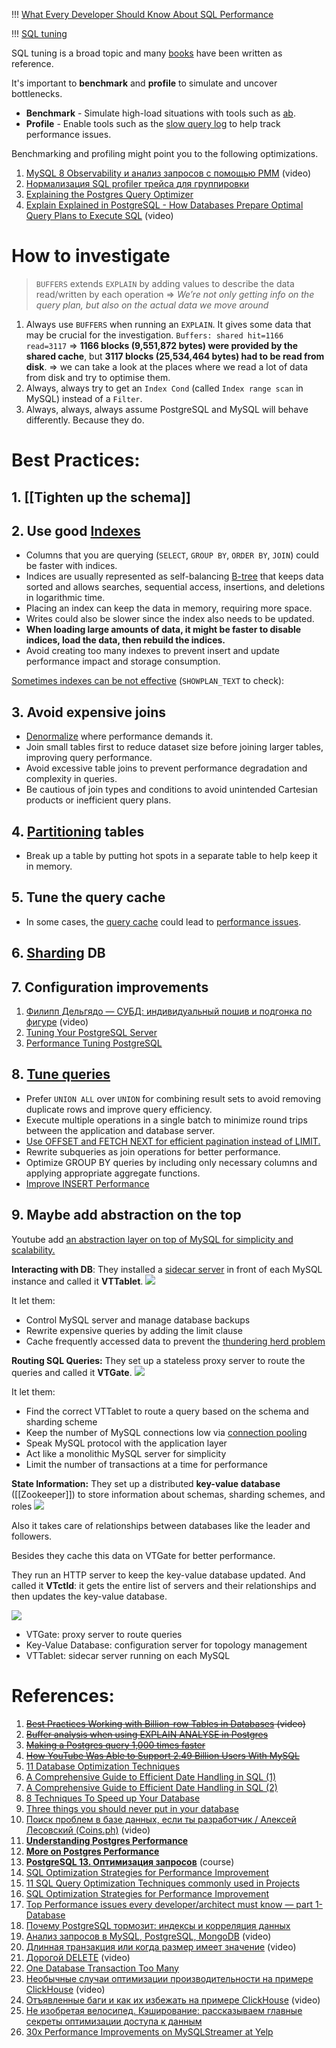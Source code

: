 !!! [What Every Developer Should Know About SQL Performance](https://use-the-index-luke.com/sql/table-of-contents)

!!! [SQL tuning](https://github.com/donnemartin/system-design-primer#sql-tuning) 

SQL tuning is a broad topic and many [books](https://www.amazon.com/s/ref=nb_sb_noss_2?url=search-alias%3Daps&field-keywords=sql+tuning) have been written as reference.

It's important to **benchmark** and **profile** to simulate and uncover bottlenecks.
- **Benchmark** - Simulate high-load situations with tools such as [ab](http://httpd.apache.org/docs/2.2/programs/ab.html).
- **Profile** - Enable tools such as the [slow query log](http://dev.mysql.com/doc/refman/5.7/en/slow-query-log.html) to help track performance issues.

Benchmarking and profiling might point you to the following optimizations.

1. [MySQL 8 Observability и анализ запросов с помощью PMM](https://www.youtube.com/watch?v=LpT-RCMvz88&list=PLH-XmS0lSi_xQtVkWsUMSVUScK_3G_LUP&index=3) (video)
2. [Нормализация SQL profiler трейса для группировки](https://habr.com/ru/articles/647449/)
3. [Explaining the Postgres Query Optimizer](https://momjian.us/main/writings/pgsql/optimizer.pdf)
4. [Explain Explained in PostgreSQL - How Databases Prepare Optimal Query Plans to Execute SQL](https://www.youtube.com/watch?v=P7EUFtjeAmI&list=PLQnljOFTspQXjD0HOzN7P2tgzu7scWpl2&index=9) (video)

# How to investigate

> `BUFFERS` extends `EXPLAIN` by adding values to describe the data read/written by each operation => *We’re not only getting info on the query plan, but also on the actual data we move around*

1. Always use `BUFFERS` when running an `EXPLAIN`. It gives some data that may be crucial for the investigation. `Buffers: shared hit=1166 read=3117` => **1166 blocks (9,551,872 bytes) were provided by the shared cache**, but **3117 blocks (25,534,464 bytes) had to be read from disk**. => we can take a look at the places where we read a lot of data from disk and try to optimise them. 
2. Always, always try to get an `Index Cond` (called `Index range scan` in MySQL) instead of a `Filter`.
3. Always, always, always assume PostgreSQL and MySQL will behave differently. Because they do.

# Best Practices:
## 1. [[Tighten up the schema]]

## 2. Use good [Indexes](../../../../3.%20Database/OTLP/SQL/2.%20Indexes/_Base.md)

- Columns that you are querying (`SELECT`, `GROUP BY`, `ORDER BY`, `JOIN`) could be faster with indices.
- Indices are usually represented as self-balancing [B-tree](https://en.wikipedia.org/wiki/B-tree) that keeps data sorted and allows searches, sequential access, insertions, and deletions in logarithmic time.
- Placing an index can keep the data in memory, requiring more space.
- Writes could also be slower since the index also needs to be updated.
- **When loading large amounts of data, it might be faster to disable indices, load the data, then rebuild the indices.**
- Avoid creating too many indexes to prevent insert and update performance impact and storage consumption.

[Sometimes indexes can be not effective](1.%20Software%20Engineering/3.%20Database/OTLP/SQL/2.%20Indexes/_Base.md) (`SHOWPLAN_TEXT` to check):

## 3. Avoid expensive joins

- [Denormalize](https://github.com/donnemartin/system-design-primer#denormalization) where performance demands it.
- Join small tables first to reduce dataset size before joining larger tables, improving query performance.
- Avoid excessive table joins to prevent performance degradation and complexity in queries.
- Be cautious of join types and conditions to avoid unintended Cartesian products or inefficient query plans.
## 4. [Partitioning](../../../../3.%20Database/OTLP/SQL/5.%20Distributed/Partitioning/Partitioning.md) tables

- Break up a table by putting hot spots in a separate table to help keep it in memory.
## 5. Tune the query cache

- In some cases, the [query cache](https://dev.mysql.com/doc/refman/5.7/en/query-cache.html) could lead to [performance issues](https://www.percona.com/blog/2016/10/12/mysql-5-7-performance-tuning-immediately-after-installation/).
## 6. [Sharding](../../../../3.%20Database/OTLP/SQL/5.%20Distributed/Sharding/Sharding.md) DB

## 7. Configuration improvements

1. [Филипп Дельгядо — СУБД: индивидуальный пошив и подгонка по фигуре](https://www.youtube.com/watch?v=l4l5pLlC40U) (video)
2. [Tuning Your PostgreSQL Server](https://wiki.postgresql.org/wiki/Tuning_Your_PostgreSQL_Server)
3. [Performance Tuning PostgreSQL](https://www.revsys.com/writings/postgresql-performance.html)

## 8. [Tune queries](https://github.com/donnemartin/system-design-primer#sql-tuning)

- Prefer `UNION ALL` over `UNION` for combining result sets to avoid removing duplicate rows and improve query efficiency.
- Execute multiple operations in a single batch to minimize round trips between the application and database server.
- [Use OFFSET and FETCH NEXT for efficient pagination instead of LIMIT.](Offsets.md)
- Rewrite subqueries as join operations for better performance.
- Optimize GROUP BY queries by including only necessary columns and applying appropriate aggregate functions.
- [Improve INSERT Performance](Improve%20INSERT%20Performance.md)

## 9. Maybe add abstraction on the top

Youtube add [an abstraction layer on top of MySQL for simplicity and scalability.](https://newsletter.systemdesign.one/p/vitess-mysql?utm_source=substack&publication_id=1511845&post_id=144987552&utm_medium=email&utm_content=share&utm_campaign=email-share&triggerShare=true&isFreemail=true&r=1vxw4z&triedRedirect=true)

**Interacting with DB**: They installed a [sidecar server](https://learn.microsoft.com/en-us/azure/architecture/patterns/sidecar) in front of each MySQL instance and called it **VTTablet**.
![](Pasted%20image%2020240609181735.png)

It let them:
- Control MySQL server and manage database backups
- Rewrite expensive queries by adding the limit clause
- Cache frequently accessed data to prevent the [thundering herd problem](https://en.wikipedia.org/wiki/Thundering_herd_problem)

**Routing SQL Queries:** They set up a stateless proxy server to route the queries and called it **VTGate**.
![](Pasted%20image%2020240609181820.png)

It let them:
- Find the correct VTTablet to route a query based on the schema and sharding scheme
- Keep the number of MySQL connections low via [connection pooling](https://www.prisma.io/dataguide/database-tools/connection-pooling#:~:text=Broadly%20speaking%2C%20connection%20pooling%20refers,an%20external%20tool%20or%20service.)
- Speak MySQL protocol with the application layer
- Act like a monolithic MySQL server for simplicity
- Limit the number of transactions at a time for performance

**State Information:** They set up a distributed **key-value database** ([[Zookeeper]]) to store information about schemas, sharding schemes, and roles
![](Pasted%20image%2020240609181950.png)

Also it takes care of relationships between databases like the leader and followers.

Besides they cache this data on VTGate for better performance.

They run an HTTP server to keep the key-value database updated. And called it **VTctld**: it gets the entire list of servers and their relationships and then updates the key-value database.

![](Pasted%20image%2020240609182250.png)

- VTGate: proxy server to route queries
- Key-Value Database: configuration server for topology management
- VTTablet: sidecar server running on each MySQL

# References:

1. ~~[Best Practices Working with Billion-row Tables in Databases](https://www.youtube.com/watch?v=wj7KEMEkMUE&list=PLQnljOFTspQXjD0HOzN7P2tgzu7scWpl2&index=48) (video)~~
2. ~~[Buffer analysis when using EXPLAIN ANALYSE in Postgres](https://willj.net/posts/buffer-analysis-when-using-explain-analyse-in-postgres/)~~
3. ~~[Making a Postgres query 1,000 times faster](https://mattermost.com/blog/making-a-postgres-query-1000-times-faster/?utm_source=substack&utm_medium=email)~~
4. ~~[How YouTube Was Able to Support 2.49 Billion Users With MySQL](https://newsletter.systemdesign.one/p/vitess-mysql?utm_source=substack&publication_id=1511845&post_id=144987552&utm_medium=email&utm_content=share&utm_campaign=email-share&triggerShare=true&isFreemail=true&r=1vxw4z&triedRedirect=true)~~
5. [11 Database Optimization Techniques](https://danielfoo.medium.com/11-database-optimization-techniques-97fdbed1b627)
6. [A Comprehensive Guide to Efficient Date Handling in SQL (1)](https://medium.com/tech-x-humanity/a-comprehensive-guide-to-efficient-date-handling-in-sql-1-edc235a922f1)
7. [A Comprehensive Guide to Efficient Date Handling in SQL (2)](https://medium.com/tech-x-humanity/a-comprehensive-guide-to-efficient-date-handling-in-sql-2-6fba879313f6)
8. [8 Techniques To Speed up Your Database](https://betterprogramming.pub/8-techniques-to-speed-up-your-database-292754ff7739)
9. [Three things you should never put in your database](https://www.revsys.com/tidbits/three-things-you-should-never-put-your-database/)
10. [Поиск проблем в базе данных, если ты разработчик / Алексей Лесовский (Coins.ph)](https://www.youtube.com/watch?v=h8UIX94XJGc) (video)
11. [**Understanding Postgres Performance**](https://www.craigkerstiens.com/2012/10/01/understanding-postgres-performance/)
12. [**More on Postgres Performance**](https://www.craigkerstiens.com/2013/01/10/more-on-postgres-performance/)
13. **[PostgreSQL 13. Оптимизация запросов](https://postgrespro.ru/education/courses/QPT)** (course)
14. [SQL Optimization Strategies for Performance Improvement](https://jinlow.medium.com/sql-optimization-strategies-for-performance-improvement-bd8138fcbcc5)
15. [11 SQL Query Optimization Techniques commonly used in Projects](https://experiencestack.co/11-sql-query-optimization-techniques-commonly-used-in-projects-ed45c31c45cd)
16. [SQL Optimization Strategies for Performance Improvement](https://jinlow.medium.com/sql-optimization-strategies-for-performance-improvement-bd8138fcbcc5)
17. [Top Performance issues every developer/architect must know — part 1-Database](https://medium.com/javarevisited/top-performance-issues-every-developer-architect-must-know-part-1-fc1ad6e1644b)
18. [Почему PostgreSQL тормозит: индексы и корреляция данных](https://habr.com/ru/company/ozontech/blog/564520/)
19. [Анализ запросов в MySQL, PostgreSQL, MongoDB](https://www.youtube.com/watch?v=dJR10fEH6uM&list=PLH-XmS0lSi_x0OrxrC4GKInFRK8zG_tfZ&index=9) (video)
20. [Длинная транзакция или когда размер имеет значение](https://www.youtube.com/watch?v=3h48iowNbwo) (video)
21. [Дорогой DELETE](https://www.youtube.com/watch?v=fVF1PoKplps&list=PLH-XmS0lSi_zTZrols83QSxI3Q96dSbBm&index=35) (video)
22. [One Database Transaction Too Many](https://hakibenita.com/django-nested-transaction)
23. [Необычные случаи оптимизации производительности на примере ClickHouse](https://www.youtube.com/watch?v=GW07RZVpH4M&list=PLH-XmS0lSi_xQtVkWsUMSVUScK_3G_LUP&index=19) (video)
24. [Отъявленные баги и как их избежать на примере ClickHouse](https://www.youtube.com/watch?v=ooBAQIe0KlQ&list=PLH-XmS0lSi_zTZrols83QSxI3Q96dSbBm&index=93) (video)
25. [Не изобретая велосипед. Кэширование: рассказываем главные секреты оптимизации доступа к данным](https://habr.com/ru/company/stm_labs/blog/654201/)
26. [30x Performance Improvements on MySQLStreamer at Yelp](https://engineeringblog.yelp.com/2018/02/making-30x-performance-improvements-on-yelps-mysqlstreamer.html)